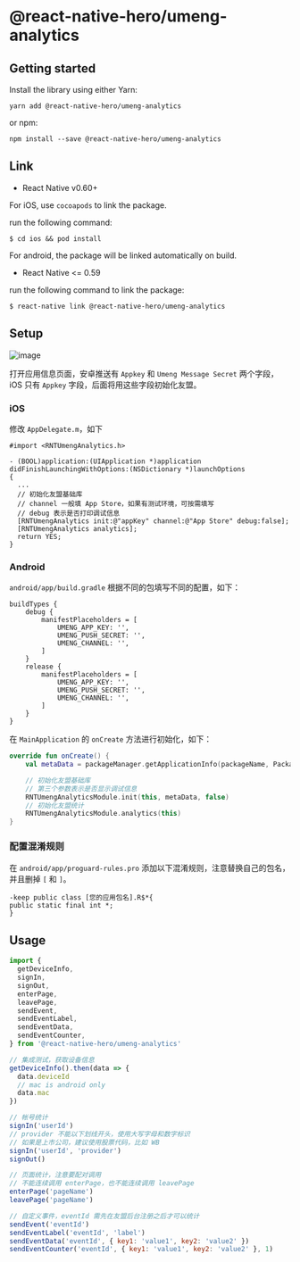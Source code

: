 # @react-native-hero/umeng-analytics

## Getting started

Install the library using either Yarn:

```
yarn add @react-native-hero/umeng-analytics
```

or npm:

```
npm install --save @react-native-hero/umeng-analytics
```

## Link

- React Native v0.60+

For iOS, use `cocoapods` to link the package.

run the following command:

```
$ cd ios && pod install
```

For android, the package will be linked automatically on build.

- React Native <= 0.59

run the following command to link the package:

```
$ react-native link @react-native-hero/umeng-analytics
```

## Setup

![image](https://user-images.githubusercontent.com/2732303/77606227-ded8b680-6f51-11ea-9aa4-0378e79deaa7.png)

打开应用信息页面，安卓推送有 `Appkey` 和 `Umeng Message Secret` 两个字段，iOS 只有 `Appkey` 字段，后面将用这些字段初始化友盟。

### iOS

修改 `AppDelegate.m`，如下

```oc
#import <RNTUmengAnalytics.h>

- (BOOL)application:(UIApplication *)application didFinishLaunchingWithOptions:(NSDictionary *)launchOptions
{
  ...
  // 初始化友盟基础库
  // channel 一般填 App Store，如果有测试环境，可按需填写
  // debug 表示是否打印调试信息
  [RNTUmengAnalytics init:@"appKey" channel:@"App Store" debug:false];
  [RNTUmengAnalytics analytics];
  return YES;
}
```

### Android

`android/app/build.gradle` 根据不同的包填写不同的配置，如下：

```
buildTypes {
    debug {
        manifestPlaceholders = [
            UMENG_APP_KEY: '',
            UMENG_PUSH_SECRET: '',
            UMENG_CHANNEL: '',
        ]
    }
    release {
        manifestPlaceholders = [
            UMENG_APP_KEY: '',
            UMENG_PUSH_SECRET: '',
            UMENG_CHANNEL: '',
        ]
    }
}
```

在 `MainApplication` 的 `onCreate` 方法进行初始化，如下：

```kotlin
override fun onCreate() {
    val metaData = packageManager.getApplicationInfo(packageName, PackageManager.GET_META_DATA).metaData

    // 初始化友盟基础库
    // 第三个参数表示是否显示调试信息
    RNTUmengAnalyticsModule.init(this, metaData, false)
    // 初始化友盟统计
    RNTUmengAnalyticsModule.analytics(this)
}
```

### 配置混淆规则

在 `android/app/proguard-rules.pro` 添加以下混淆规则，注意替换自己的包名，并且删掉 `[` 和 `]`。

```
-keep public class [您的应用包名].R$*{
public static final int *;
}
```

## Usage

```js
import {
  getDeviceInfo,
  signIn,
  signOut,
  enterPage,
  leavePage,
  sendEvent,
  sendEventLabel,
  sendEventData,
  sendEventCounter,
} from '@react-native-hero/umeng-analytics'

// 集成测试，获取设备信息
getDeviceInfo().then(data => {
  data.deviceId
  // mac is android only
  data.mac
})

// 帐号统计
signIn('userId')
// provider 不能以下划线开头，使用大写字母和数字标识
// 如果是上市公司，建议使用股票代码，比如 WB
signIn('userId', 'provider')
signOut()

// 页面统计，注意要配对调用
// 不能连续调用 enterPage，也不能连续调用 leavePage
enterPage('pageName')
leavePage('pageName')

// 自定义事件，eventId 需先在友盟后台注册之后才可以统计
sendEvent('eventId')
sendEventLabel('eventId', 'label')
sendEventData('eventId', { key1: 'value1', key2: 'value2' })
sendEventCounter('eventId', { key1: 'value1', key2: 'value2' }, 1)
```